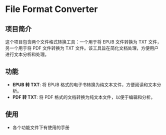 # File Format Converter

## 项目简介

这个项目包含两个文件格式转换工具：一个用于将 EPUB 文件转换为 TXT 文件，另一个用于将 PDF 文件转换为 TXT 文件。该工具旨在简化文档处理，方便用户进行文本分析和处理。

## 功能

- **EPUB 转 TXT**: 将 EPUB 格式的电子书转换为纯文本文件，方便阅读和文本分析。
- **PDF 转 TXT**: 将 PDF 格式的文档转换为纯文本文件，以便于编辑和分析。

## 使用  

- 各个功能文件下有使用的手册
